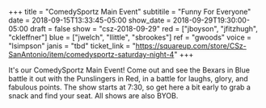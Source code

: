 +++
title = "ComedySportz Main Event"
subtitile = "Funny For Everyone"
date = 2018-09-15T13:33:45-05:00
show_date = 2018-09-29T19:30:00-05:00
draft = false
show = "csz-2018-09-29"
red = ["jboyson", "jfitzhugh", "ckleffner"]
blue = ["jwelch", "llittle", "sbrookes"]
ref = "gwoods"
voice = "lsimpson"
janis = "tbd"
ticket_link = "https://squareup.com/store/CSz-SanAntonio/item/comedysportz-saturday-night-4"
+++

It's our ComedySportz Main Event! Come out and see the Bexars in Blue battle it out with the Punslingers in Red, in a battle for laughs, glory, and fabulous points. The show starts at 7:30, so get here a bit early to grab a snack and find your seat. All shows are also BYOB.

